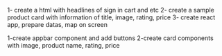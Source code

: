 1- create a html with headlines of sign in cart and etc
2- create a sample product card with information of title, image, rating, price
3- create react app, prepare datas, map on screen


1-create appbar component and add buttons
2-create card components with image, product name, rating, price